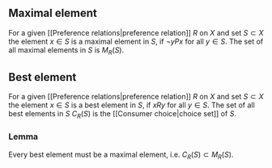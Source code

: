 ## Maximal element
For a given [[Preference relations|preference relation]] $R$ on $X$ and set $S \subset X$ the element $x \in S$ is a maximal element in $S$, if $\neg yPx$ for all $y \in S$. The set of all maximal elements in $S$ is $M_R(S)$.

## Best element
For a given [[Preference relations|preference relation]] $R$ on $X$ and set $S \subset X$ the element $x \in S$ is a best element in $S$, if $xRy$ for all $y \in S$. The set of all best elements in $S$ $C_R(S)$ is the [[Consumer choice|choice set]] of $S$.

### Lemma
Every best element must be a maximal element, i.e. $C_R(S) \subset M_R(S)$.